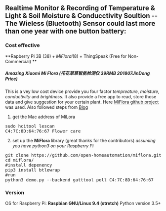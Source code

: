 ## Realtime Monitor & Recording of **Temperature** & **Light** & **Soil Moisture** & **Conducctivity** Soultion -- The Wieless (Bluetooth) Sensor could last more than one year with one button battery: 

### Cost effective
**Rapberry Pi 3B (38$) + MiFloral (8$) + ThingSpeak (Free for Non-Commercial) **


##### Amazing Xiaomi Mi Flora (花花草草智能检测仪 39RMB 201807JinDong Price)
This is a vey low cost device provide you four factor *tempreature*, *moisture*, *conductivity* and *brightness*. It also provide a free app to read, store those data and give suggestion for your certain plant. Here [MiFlora github project](https://github.com/open-homeautomation/miflora) was used. Also followed steps from [Blog](https://zsiti.eu/xiaomi-miflora-plant-sensor-pimatic-raspberry-pi-3/)

1. get the Mac address of MiLora
<pre>
sudo hcitool lescan
C4:7C:8D:64:76:67 Flower care
</pre>
2. set up the **MiFlora** library (great thanks for the contributors) 
*assuming you have python3 on your Raspberry Pi*
<pre>
git clone https://github.com/open-homeautomation/miflora.git
cd miflora/
#install depenency
pip3 install btlewrap
#run
python3 demo.py --backend gatttool poll C4:7C:8D:64:76:67
</pre>


### Version
OS for Raspberry Pi: **Raspbian GNU/Linux 9.4 (stretch)**
Python version 3.5+
